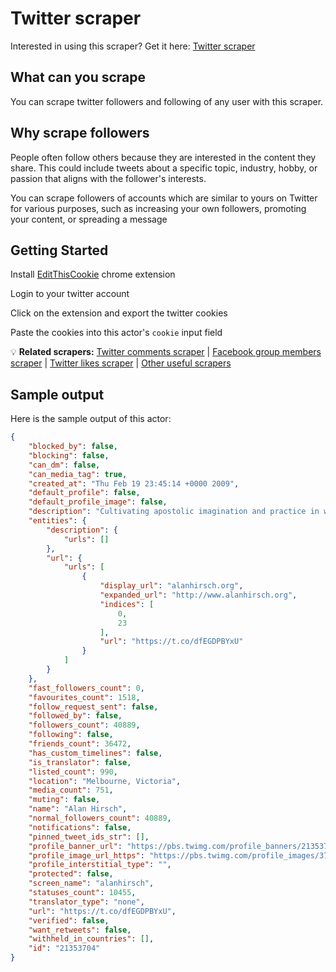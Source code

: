 # Twitter scraper
Interested in using this scraper? Get it here: [Twitter scraper](https://apify.com/curious_coder/twitter-scraper)
## What can you scrape
You can scrape twitter followers and following of any user with this scraper. 

## Why scrape followers
People often follow others because they are interested in the content they share. This could include tweets about a specific topic, industry, hobby, or passion that aligns with the follower's interests.

You can scrape followers of accounts which are similar to yours on Twitter for various purposes, such as increasing your own followers, promoting your content, or spreading a message

## Getting Started

Install [EditThisCookie](https://chrome.google.com/webstore/detail/editthiscookie/fngmhnnpilhplaeedifhccceomclgfbg) chrome extension 

Login to your twitter account

Click on the extension and export the twitter cookies

Paste the cookies into this actor's `cookie` input field

💡 **Related scrapers:** [Twitter comments scraper](https://apify.com/curious_coder/twitter-replies-scraper) | [Facebook group members scraper](https://apify.com/curious_coder/facebook-scraper) | [Twitter likes scraper](https://apify.com/curious_coder/twitter-likes-scraper) | [Other useful scrapers](https://apify.com/curious_coder)

## Sample output
Here is the sample output of this actor:

```json
{
	"blocked_by": false,
	"blocking": false,
	"can_dm": false,
	"can_media_tag": true,
	"created_at": "Thu Feb 19 23:45:14 +0000 2009",
	"default_profile": false,
	"default_profile_image": false,
	"description": "Cultivating apostolic imagination and practice in western contexts, Founder of @_mlcollective, @forgeinternational, @5Qcollective, & Future Travelers.",
	"entities": {
		"description": {
			"urls": []
		},
		"url": {
			"urls": [
				{
					"display_url": "alanhirsch.org",
					"expanded_url": "http://www.alanhirsch.org",
					"indices": [
						0,
						23
					],
					"url": "https://t.co/dfEGDPBYxU"
				}
			]
		}
	},
	"fast_followers_count": 0,
	"favourites_count": 1518,
	"follow_request_sent": false,
	"followed_by": false,
	"followers_count": 40889,
	"following": false,
	"friends_count": 36472,
	"has_custom_timelines": false,
	"is_translator": false,
	"listed_count": 990,
	"location": "Melbourne, Victoria",
	"media_count": 751,
	"muting": false,
	"name": "Alan Hirsch",
	"normal_followers_count": 40889,
	"notifications": false,
	"pinned_tweet_ids_str": [],
	"profile_banner_url": "https://pbs.twimg.com/profile_banners/21353704/1682707269",
	"profile_image_url_https": "https://pbs.twimg.com/profile_images/3743574182/47d3ceef13176eaf25fe71c2c8553a84_normal.jpeg",
	"profile_interstitial_type": "",
	"protected": false,
	"screen_name": "alanhirsch",
	"statuses_count": 10455,
	"translator_type": "none",
	"url": "https://t.co/dfEGDPBYxU",
	"verified": false,
	"want_retweets": false,
	"withheld_in_countries": [],
	"id": "21353704"
}
```
